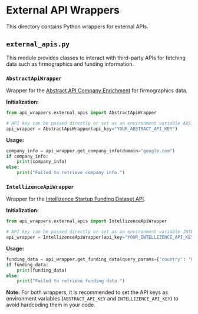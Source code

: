 
# External API Wrappers

This directory contains Python wrappers for external APIs.

## `external_apis.py`

This module provides classes to interact with third-party APIs for fetching data such as firmographics and funding information.

### `AbstractApiWrapper`

Wrapper for the [Abstract API Company Enrichment](https://www.abstractapi.com/api/company-enrichment-api) for firmographics data.

**Initialization:**

```python
from api_wrappers.external_apis import AbstractApiWrapper

# API key can be passed directly or set as an environment variable ABSTRACT_API_KEY
api_wrapper = AbstractApiWrapper(api_key="YOUR_ABSTRACT_API_KEY")
```

**Usage:**

```python
company_info = api_wrapper.get_company_info(domain="google.com")
if company_info:
    print(company_info)
else:
    print("Failed to retrieve company info.")
```

### `IntellizenceApiWrapper`

Wrapper for the [Intellizence Startup Funding Dataset API](https://www.intellizence.com/startup-funding-dataset-api/).

**Initialization:**

```python
from api_wrappers.external_apis import IntellizenceApiWrapper

# API key can be passed directly or set as an environment variable INTELLIZENCE_API_KEY
api_wrapper = IntellizenceApiWrapper(api_key="YOUR_INTELLIZENCE_API_KEY")
```

**Usage:**

```python
funding_data = api_wrapper.get_funding_data(query_params={'country': 'USA', 'limit': 10})
if funding_data:
    print(funding_data)
else:
    print("Failed to retrieve funding data.")
```

**Note:** For both wrappers, it is recommended to set the API keys as environment variables (`ABSTRACT_API_KEY` and `INTELLIZENCE_API_KEY`) to avoid hardcoding them in your code.
